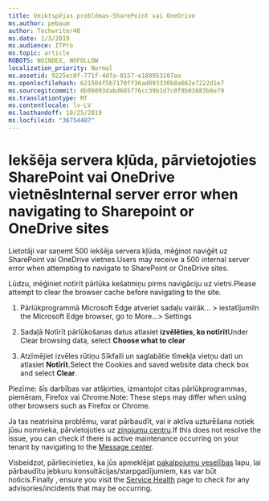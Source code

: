 ```yaml
---
title: Veiktspējas problēmas-SharePoint vai OneDrive
ms.author: pebaum
author: Techwriter40
ms.date: 1/3/2019
ms.audience: ITPro
ms.topic: article
ROBOTS: NOINDEX, NOFOLLOW
localization_priority: Normal
ms.assetid: 9225ec0f-771f-4d7a-8157-e188953107aa
ms.openlocfilehash: 621504f5b7170ff36ad093330b8a662e7222d1e7
ms.sourcegitcommit: 0b06093dabd685f76cc39b1d7c0f8b03883b6e79
ms.translationtype: MT
ms.contentlocale: lv-LV
ms.lasthandoff: 10/25/2019
ms.locfileid: "36754487"
---
```

# <a name="internal-server-error-when-navigating-to-sharepoint-or-onedrive-sites"></a><span data-ttu-id="d91fb-102">Iekšēja servera kļūda, pārvietojoties SharePoint vai OneDrive vietnēs</span><span class="sxs-lookup"><span data-stu-id="d91fb-102">Internal server error when navigating to Sharepoint or OneDrive sites</span></span>

<span data-ttu-id="d91fb-103">Lietotāji var saņemt 500 iekšēja servera kļūda, mēģinot naviģēt uz SharePoint vai OneDrive vietnes.</span><span class="sxs-lookup"><span data-stu-id="d91fb-103">Users may receive a 500 internal server error when attempting to navigate to SharePoint or OneDrive sites.</span></span> 

<span data-ttu-id="d91fb-104">Lūdzu, mēģiniet notīrīt pārlūka kešatmiņu pirms navigāciju uz vietni.</span><span class="sxs-lookup"><span data-stu-id="d91fb-104">Please attempt to clear the browser cache before navigating to the site.</span></span>


1. <span data-ttu-id="d91fb-105">Pārlūkprogrammā Microsoft Edge atveriet sadaļu vairāk... > iestatījumi</span><span class="sxs-lookup"><span data-stu-id="d91fb-105">In the Microsoft Edge browser, go to More...> Settings</span></span>

2. <span data-ttu-id="d91fb-106">Sadaļā Notīrīt pārlūkošanas datus atlasiet **izvēlēties, ko notīrīt**</span><span class="sxs-lookup"><span data-stu-id="d91fb-106">Under Clear browsing data, select **Choose what to clear**</span></span>

3. <span data-ttu-id="d91fb-107">Atzīmējiet izvēles rūtiņu Sīkfaili un saglabātie tīmekļa vietņu dati un atlasiet **Notīrīt**.</span><span class="sxs-lookup"><span data-stu-id="d91fb-107">Select the Cookies and saved website data check box and select **Clear**.</span></span>

<span data-ttu-id="d91fb-108">Piezīme: šīs darbības var atšķirties, izmantojot citas pārlūkprogrammas, piemēram, Firefox vai Chrome.</span><span class="sxs-lookup"><span data-stu-id="d91fb-108">Note: These steps may differ when using other browsers such as Firefox or Chrome.</span></span>

<span data-ttu-id="d91fb-109">Ja tas neatrisina problēmu, varat pārbaudīt, vai ir aktīva uzturēšana notiek jūsu nomnieka, pārvietojoties uz [ziņojumu centru](https://portal.office.com/adminportal/home#/MessageCenter).</span><span class="sxs-lookup"><span data-stu-id="d91fb-109">If this does not resolve the issue, you can check if there is active maintenance occurring on your tenant by navigating to the [Message center](https://portal.office.com/adminportal/home#/MessageCenter).</span></span>

<span data-ttu-id="d91fb-110">Visbeidzot, pārliecinieties, ka jūs apmeklējat [pakalpojumu veselības](https://portal.office.com/adminportal/home#/servicehealth) lapu, lai pārbaudītu jebkuru konsultācijas/starpgadījumiem, kas var būt noticis.</span><span class="sxs-lookup"><span data-stu-id="d91fb-110">Finally , ensure you visit the [Service Health](https://portal.office.com/adminportal/home#/servicehealth) page to check for any advisories/incidents that may be occurring.</span></span>

